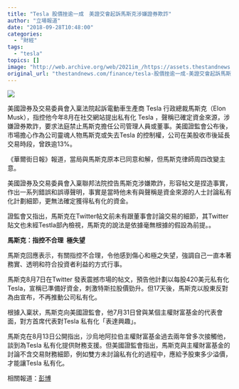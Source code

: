 ```yaml
---
title: "Tesla 股價挫逾一成　美證交會起訴馬斯克涉嫌證券欺詐"
author: "立場報道"
date: "2018-09-28T10:48:00"
categories:
  - "財經"
tags:
  - "tesla"
topics: []
image: "http://web.archive.org/web/2021im_/https://assets.thestandnews.com/media/photos/tesla-01_HMBae_LcDuj5Z.png"
original_url: "thestandnews.com/finance/tesla-股價挫逾一成-美證交會起訴馬斯克涉嫌證券欺詐"
---
```

![](http://web.archive.org/web/2021im_/https://assets.thestandnews.com/media/photos/tesla-01_HMBae_LcDuj5Z.png)

美國證券及交易委員會入稟法院起訴電動車生產商 Tesla 行政總裁馬斯克（Elon Musk），指控他今年8月在社交網站提出私有化 Tesla ，聲稱已確定資金來源，涉嫌證券欺詐，要求法庭禁止馬斯克擔任公司管理人員或董事。美國證監會公布後，市場擔心作為公司靈魂人物馬斯克或失去Tesla 的控制權，公司在美股收市後延長交易時段，曾跌逾13%。

《華爾街日報》報道，當局與馬斯克原本已同意和解，但馬斯克律師周四改變主意。 

美國證券及交易委員會入稟聯邦法院控告馬斯克涉嫌欺詐，形容帖文是捏造事實，作出一系列錯誤和誤導聲明，事實是當時他未有與聲稱是資金來源的人士討論私有化計劃細節，更無法確定獲得私有化的資金。 

證監會又指出，馬斯克在Twitter帖文前未有跟董事會討論交易的細節，其Twitter貼文也未經Testla部內檢視，馬斯克的說法是依據毫無根據的假設為前提。。

**馬斯克：指控不合理  極失望**

馬斯克回應表示，有關指控不合理，令他感到傷心和極之失望，強調自己一直本著務實、透明和符合投資者利益的方式行事。 

馬斯克8月7日在Twitter 發表震撼市場的帖文，預告他計劃以每股420美元私有化Tesla，宣稱已準備好資金，刺激特斯拉股價勁升。但17天後，馬斯克以股東反對為由宣布，不再推動公司私有化。

根據入稟狀，馬斯克向美國證監會，他7月31日曾與某個主權財富基金的代表會面，對方首席代表對Tesla 私有化「表達興趣」。

馬斯克在8月13日公開指出，沙烏地阿拉伯主權財富基金過去兩年曾多次接觸他，談到為Tesla 私有化提供財務支援。但美國證監會指出，馬斯克與主權財富基金的討論不含交易財務細節，例如雙方未討論私有化的過程中，應給予股東多少溢價，才能讓Tesla 私有化。

相關報道：[彭博](http://web.archive.org/web/20211229132258/https://www.bloomberg.com/news/articles/2018-09-27/elon-musk-is-sued-by-securities-and-exchange-commission-docket-jml0ca0m)